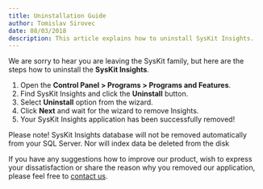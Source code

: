 ```yaml
---
title: Uninstallation Guide
author: Tomislav Sirovec      
date: 08/03/2018 
description: This article explains how to uninstall SysKit Insights.
---
```

We are sorry to hear you are leaving the SysKit family, but here are the steps how to uninstall the __SysKit Insights__.

1. Open the __Control Panel > Programs > Programs and Features__.
1. Find SysKit Insights and click the __Uninstall__ button.
1. Select __Uninstall__ option from the wizard.
1. Click __Next__ and wait for the wizard to remove Insights.
1. Your SysKit Insights application has been successfully removed!

Please note! SysKit Insights database will not be removed automatically from your SQL Server. Nor will index data be deleted from the disk

If you have any suggestions how to improve our product, wish to express your dissatisfaction or share the reason why you removed our application, please feel free to [contact us](https://www.syskit.com/company/contact-us/).